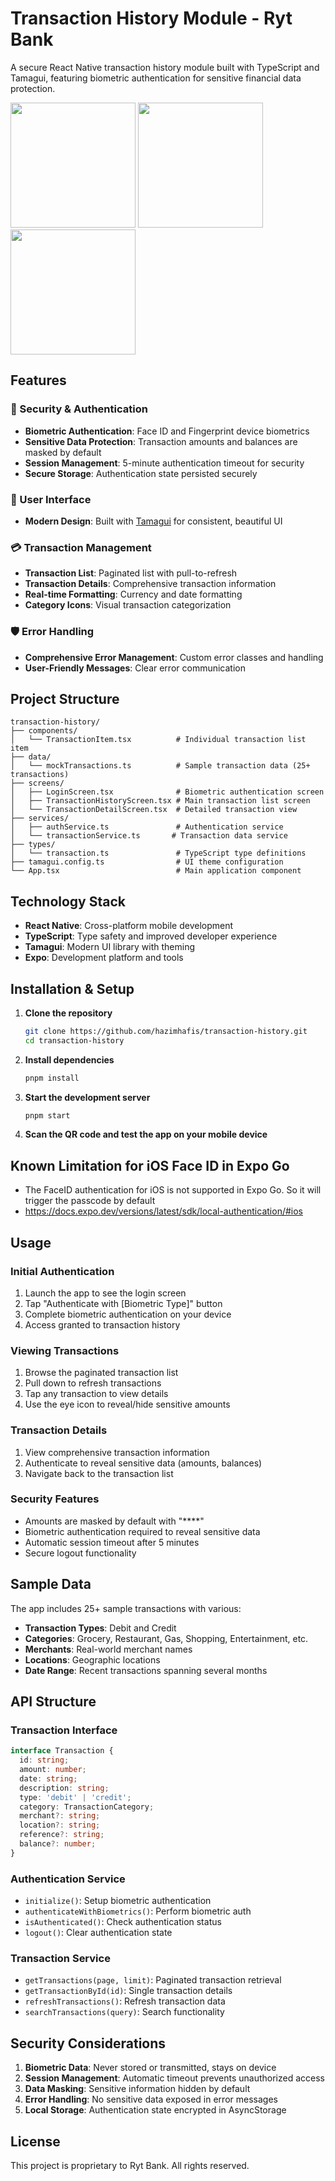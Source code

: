 # Transaction History Module - Ryt Bank

A secure React Native transaction history module built with TypeScript and Tamagui, featuring biometric authentication for sensitive financial data protection.

[<img src="assets/sample-screenshot/IMG_0298.PNG" width="200"/>](assets/sample-screenshot/IMG_0298.PNG) 
[<img src="assets/sample-screenshot/IMG_0299.PNG" width="200"/>](assets/sample-screenshot/IMG_0299.PNG)
[<img src="assets/sample-screenshot/IMG_0300.PNG" width="200"/>](assets/sample-screenshot/IMG_0300.PNG)

## Features

### 🔐 Security & Authentication
- **Biometric Authentication**: Face ID and Fingerprint device biometrics
- **Sensitive Data Protection**: Transaction amounts and balances are masked by default
- **Session Management**: 5-minute authentication timeout for security
- **Secure Storage**: Authentication state persisted securely

### 📱 User Interface
- **Modern Design**: Built with [Tamagui](https://tamagui.dev/docs/intro/introduction) for consistent, beautiful UI

### 💳 Transaction Management
- **Transaction List**: Paginated list with pull-to-refresh
- **Transaction Details**: Comprehensive transaction information
- **Real-time Formatting**: Currency and date formatting
- **Category Icons**: Visual transaction categorization

### 🛡️ Error Handling
- **Comprehensive Error Management**: Custom error classes and handling
- **User-Friendly Messages**: Clear error communication

## Project Structure

```
transaction-history/
├── components/
│   └── TransactionItem.tsx          # Individual transaction list item
├── data/
│   └── mockTransactions.ts          # Sample transaction data (25+ transactions)
├── screens/
│   ├── LoginScreen.tsx              # Biometric authentication screen
│   ├── TransactionHistoryScreen.tsx # Main transaction list screen
│   └── TransactionDetailScreen.tsx  # Detailed transaction view
├── services/
│   ├── authService.ts               # Authentication service
│   └── transactionService.ts       # Transaction data service
├── types/
│   └── transaction.ts               # TypeScript type definitions
├── tamagui.config.ts                # UI theme configuration
└── App.tsx                          # Main application component
```

## Technology Stack

- **React Native**: Cross-platform mobile development
- **TypeScript**: Type safety and improved developer experience
- **Tamagui**: Modern UI library with theming
- **Expo**: Development platform and tools


## Installation & Setup

1. **Clone the repository**
   ```bash
   git clone https://github.com/hazimhafis/transaction-history.git
   cd transaction-history
   ```

2. **Install dependencies**
   ```bash
   pnpm install
   ```

3. **Start the development server**
   ```bash
   pnpm start
   ```

4. **Scan the QR code and test the app on your mobile device**

## Known Limitation for iOS Face ID in Expo Go
- The FaceID authentication for iOS is not supported in Expo Go. So it will trigger the passcode by default
- https://docs.expo.dev/versions/latest/sdk/local-authentication/#ios
  



## Usage

### Initial Authentication
1. Launch the app to see the login screen
2. Tap "Authenticate with [Biometric Type]" button
3. Complete biometric authentication on your device
4. Access granted to transaction history

### Viewing Transactions
1. Browse the paginated transaction list
2. Pull down to refresh transactions
3. Tap any transaction to view details
4. Use the eye icon to reveal/hide sensitive amounts

### Transaction Details
1. View comprehensive transaction information
2. Authenticate to reveal sensitive data (amounts, balances)
3. Navigate back to the transaction list

### Security Features
- Amounts are masked by default with "****"
- Biometric authentication required to reveal sensitive data
- Automatic session timeout after 5 minutes
- Secure logout functionality

## Sample Data

The app includes 25+ sample transactions with various:
- **Transaction Types**: Debit and Credit
- **Categories**: Grocery, Restaurant, Gas, Shopping, Entertainment, etc.
- **Merchants**: Real-world merchant names
- **Locations**: Geographic locations
- **Date Range**: Recent transactions spanning several months

## API Structure

### Transaction Interface
```typescript
interface Transaction {
  id: string;
  amount: number;
  date: string;
  description: string;
  type: 'debit' | 'credit';
  category: TransactionCategory;
  merchant?: string;
  location?: string;
  reference?: string;
  balance?: number;
}
```

### Authentication Service
- `initialize()`: Setup biometric authentication
- `authenticateWithBiometrics()`: Perform biometric auth
- `isAuthenticated()`: Check authentication status
- `logout()`: Clear authentication state

### Transaction Service
- `getTransactions(page, limit)`: Paginated transaction retrieval
- `getTransactionById(id)`: Single transaction details
- `refreshTransactions()`: Refresh transaction data
- `searchTransactions(query)`: Search functionality

## Security Considerations

1. **Biometric Data**: Never stored or transmitted, stays on device
2. **Session Management**: Automatic timeout prevents unauthorized access
3. **Data Masking**: Sensitive information hidden by default
4. **Error Handling**: No sensitive data exposed in error messages
5. **Local Storage**: Authentication state encrypted in AsyncStorage


## License

This project is proprietary to Ryt Bank. All rights reserved.
